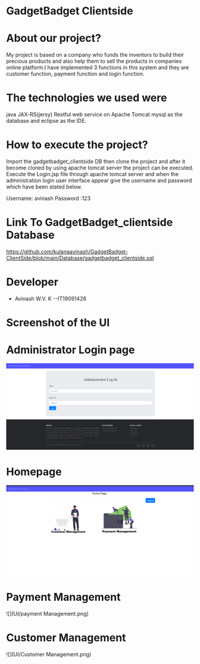 # GadgetBadget Clientside 

# About our project?
My project is based on a company who funds the inventors to build their precious products and also help them to sell the products in companies online platform.I have implemented 3 functions in this system and they are customer function, payment function and login function.


#  The technologies we used were
java JAX-RS(jersy) Restful web service on Apache  Tomcat  mysql as the database and eclipse as the IDE.


# How to execute the project?
Import the gadgetbadget_clientside DB then clone the project and after it become cloned by using apache tomcat server the project can be executed. Execute the Login.jsp file through apache tomcat server and when the administration login user interface appear give the username and password which have been stated below.

Username: avinash
Password :123

#  Link  To GadgetBadget_clientside Database
https://github.com/kulanaavinash/GadgetBadget-ClientSide/blob/main/Database/gadgetbadget_clientside.sql


#  Developer

-  Avinash W.V. K          --IT19091426


# Screenshot of the UI

<h1>Administrator Login page</h1>

![](UI/login.png)

<h1>Homepage</h1>

![](UI/Homepage.png)

<h1>Payment Management</h1>

![](UI/payment Management.png)

<h1>Customer Management</h1>

![](UI/Customer Management.png)   

